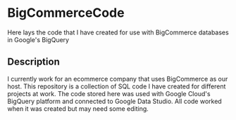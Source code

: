 # BigCommerceCode
Here lays the code that I have created for use with BigCommerce databases in Google's BigQuery

## Description
I currently work for an ecommerce company that uses BigCommerce as our host. This repository is a collection of SQL code I have created for different projects at work. The code stored here was used with Google Cloud's BigQuery platform and connected to Google Data Studio. All code worked when it was created but may need some editing.   
